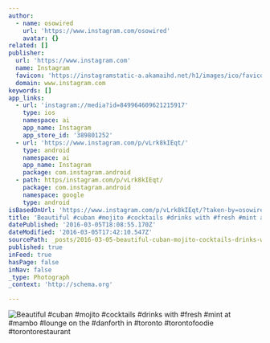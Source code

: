 ```yaml
---
author:
  - name: osowired
    url: 'https://www.instagram.com/osowired'
    avatar: {}
related: []
publisher:
  url: 'https://www.instagram.com'
  name: Instagram
  favicon: 'https://instagramstatic-a.akamaihd.net/h1/images/ico/favicon.ico/7cdab0872b15.ico'
  domain: www.instagram.com
keywords: []
app_links:
  - url: 'instagram://media?id=849964609621215917'
    type: ios
    namespace: ai
    app_name: Instagram
    app_store_id: '389801252'
  - url: 'https://www.instagram.com/p/vLrk8kIEqt/'
    type: android
    namespace: ai
    app_name: Instagram
    package: com.instagram.android
  - path: https/instagram.com/p/vLrk8kIEqt/
    package: com.instagram.android
    namespace: google
    type: android
isBasedOnUrl: 'https://www.instagram.com/p/vLrk8kIEqt/?taken-by=osowired'
title: 'Beautiful #cuban #mojito #cocktails #drinks with #fresh #mint at #mambo #lounge on the #danforth in #toronto #torontofoodie #torontorestaurant'
datePublished: '2016-03-05T18:08:55.170Z'
dateModified: '2016-03-05T17:42:10.547Z'
sourcePath: _posts/2016-03-05-beautiful-cuban-mojito-cocktails-drinks-with-fresh-min.md
published: true
inFeed: true
hasPage: false
inNav: false
_type: Photograph
_context: 'http://schema.org'

---
```

![Beautiful &num;cuban &num;mojito &num;cocktails &num;drinks with &num;fresh &num;mint at &num;mambo &num;lounge on the &num;danforth in &num;toronto &num;torontofoodie &num;torontorestaurant](https://scontent.cdninstagram.com/t51.2885-15/e15/10808869_383606741793775_634842098_n.jpg?ig_cache_key=ODQ5OTY0NjA5NjIxMjE1OTE3.2)